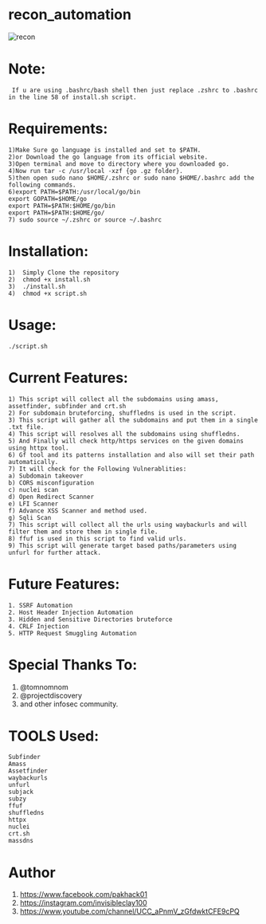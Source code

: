 # recon_automation
![recon](https://user-images.githubusercontent.com/82051128/121772811-50217b00-cb91-11eb-8df7-42b362f2afc4.png)


# Note:
     If u are using .bashrc/bash shell then just replace .zshrc to .bashrc in the line 58 of install.sh script.
# Requirements:
    1)Make Sure go language is installed and set to $PATH.
    2)or Download the go language from its official website.
    3)Open terminal and move to directory where you downloaded go.
    4)Now run tar -c /usr/local -xzf {go .gz folder}.
    5)then open sudo nano $HOME/.zshrc or sudo nano $HOME/.bashrc add the following commands.
    6)export PATH=$PATH:/usr/local/go/bin 
    export GOPATH=$HOME/go   
    export PATH=$PATH:$HOME/go/bin 
    export PATH=$PATH:$HOME/go/  
    7) sudo source ~/.zshrc or source ~/.bashrc

# Installation:
    1)  Simply Clone the repository
    2)  chmod +x install.sh
    3)  ./install.sh
    4)  chmod +x script.sh
   


# Usage:
    ./script.sh 

# Current Features:
    1) This script will collect all the subdomains using amass, assetfinder, subfinder and crt.sh
    2) For subdomain bruteforcing, shuffledns is used in the script.
    3) This script will gather all the subdomains and put them in a single .txt file.
    4) This script will resolves all the subdomains using shuffledns.
    5) And Finally will check http/https services on the given domains using httpx tool.
    6) Gf tool and its patterns installation and also will set their path automatically.
    7) It will check for the Following Vulnerablities:
    a) Subdomain takeover
    b) CORS misconfiguration
    c) nuclei scan
    d) Open Redirect Scanner
    e) LFI Scanner
    f) Advance XSS Scanner and method used.
    g) Sqli Scan
    7) This script will collect all the urls using waybackurls and will filter them and store them in single file.
    8) ffuf is used in this script to find valid urls.
    9) This script will generate target based paths/parameters using unfurl for further attack.

# Future Features:
    1. SSRF Automation
    2. Host Header Injection Automation
    3. Hidden and Sensitive Directories bruteforce
    4. CRLF Injection
    5. HTTP Request Smuggling Automation


# Special Thanks To:
1) @tomnomnom
2) @projectdiscovery
3) and other infosec community.

# TOOLS Used:
    Subfinder
    Amass
    Assetfinder
    waybackurls
    unfurl
    subjack
    subzy
    ffuf
    shuffledns
    httpx
    nuclei
    crt.sh
    massdns
    

# Author
  1. https://www.facebook.com/pakhack01 
  2. https://instagram.com/invisibleclay100 
  3. https://www.youtube.com/channel/UCC_aPnmV_zGfdwktCFE9cPQ 

